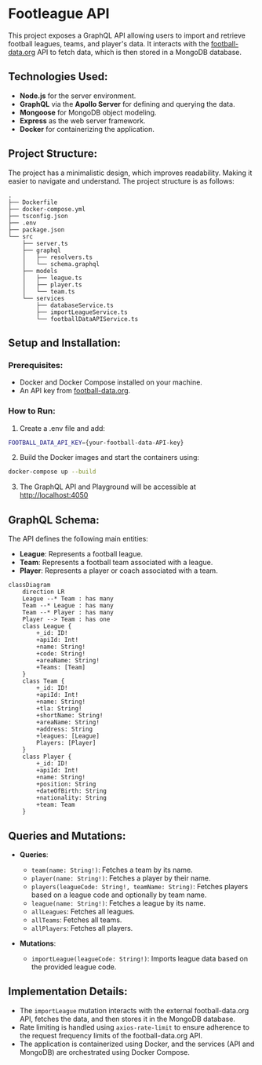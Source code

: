 
# Footleague API

This project exposes a GraphQL API allowing users to import and retrieve football leagues, teams, and player's data. It interacts with the [football-data.org](http://www.football-data.org/) API to fetch data, which is then stored in a MongoDB database.

## Technologies Used:
- **Node.js** for the server environment.
- **GraphQL** via the **Apollo Server** for defining and querying the data.
- **Mongoose** for MongoDB object modeling.
- **Express** as the web server framework.
- **Docker** for containerizing the application.

## Project Structure:
The project has a minimalistic design, which improves readability. Making it easier to navigate and understand. The project structure is as follows:
```
.
├── Dockerfile
├── docker-compose.yml
├── tsconfig.json
├── .env
├── package.json
└── src
    ├── server.ts
    ├── graphql
    │   ├── resolvers.ts
    │   └── schema.graphql
    ├── models
    │   ├── league.ts
    │   ├── player.ts
    │   └── team.ts
    └── services
        ├── databaseService.ts
        ├── importLeagueService.ts
        └── footballDataAPIService.ts
```

## Setup and Installation:

### Prerequisites:
- Docker and Docker Compose installed on your machine.
- An API key from [football-data.org](http://www.football-data.org/).

### How to Run:
1. Create a .env file and add:
  ```bash
  FOOTBALL_DATA_API_KEY={your-football-data-API-key}
  ```
2. Build the Docker images and start the containers using:
  ```bash
  docker-compose up --build
  ```
3. The GraphQL API and Playground will be accessible at [http://localhost:4050](http://localhost:4050)

## GraphQL Schema:
The API defines the following main entities:
- **League**: Represents a football league.
- **Team**: Represents a football team associated with a league.
- **Player**: Represents a player or coach associated with a team.

```mermaid
classDiagram
    direction LR
    League --* Team : has many
    Team --* League : has many
    Team --* Player : has many
    Player --> Team : has one
    class League {
        +_id: ID!
        +apiId: Int!
        +name: String!
        +code: String!
        +areaName: String!
        +Teams: [Team]
    }
    class Team {
        +_id: ID!
        +apiId: Int!
        +name: String!
        +tla: String!
        +shortName: String!
        +areaName: String!
        +address: String
        +leagues: [League]
        Players: [Player]
    }
    class Player {
        +_id: ID!
        +apiId: Int!
        +name: String!
        +position: String
        +dateOfBirth: String
        +nationality: String
        +team: Team
    }
```

## Queries and Mutations:
- **Queries**:
  - `team(name: String!)`: Fetches a team by its name.
  - `player(name: String!)`: Fetches a player by their name.
  - `players(leagueCode: String!, teamName: String)`: Fetches players based on a league code and optionally by team name.
  - `league(name: String!)`: Fetches a league by its name.
  - `allLeagues`: Fetches all leagues.
  - `allTeams`: Fetches all teams.
  - `allPlayers`: Fetches all players.
  
- **Mutations**:
  - `importLeague(leagueCode: String!)`: Imports league data based on the provided league code.

## Implementation Details:
- The `importLeague` mutation interacts with the external football-data.org API, fetches the data, and then stores it in the MongoDB database.
- Rate limiting is handled using `axios-rate-limit` to ensure adherence to the request frequency limits of the football-data.org API.
- The application is containerized using Docker, and the services (API and MongoDB) are orchestrated using Docker Compose.
